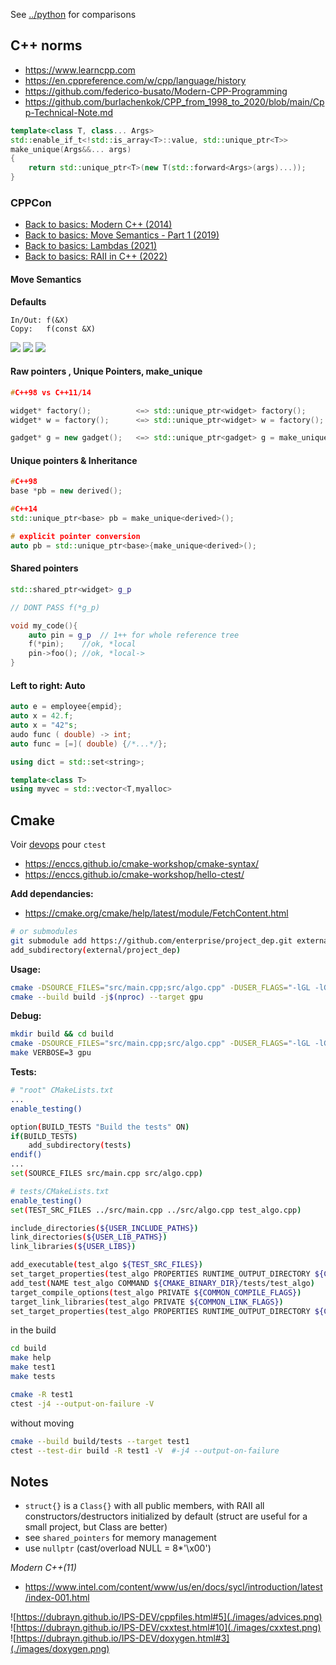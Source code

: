 See [../python](../python) for comparisons

## C++ norms

- https://www.learncpp.com
- https://en.cppreference.com/w/cpp/language/history
- https://github.com/federico-busato/Modern-CPP-Programming
- https://github.com/burlachenkok/CPP_from_1998_to_2020/blob/main/Cpp-Technical-Note.md

```cpp
template<class T, class... Args>
std::enable_if_t<!std::is_array<T>::value, std::unique_ptr<T>>
make_unique(Args&&... args)
{
    return std::unique_ptr<T>(new T(std::forward<Args>(args)...));
}
```

### CPPCon

- [Back to basics: Modern C++ (2014)](https://www.youtube.com/watch?v=xnqTKD8uD64)
- [Back to basics: Move Semantics - Part 1 (2019)](https://youtu.be/St0MNEU5b0o)
- [Back to basics: Lambdas (2021)](https://youtu.be/IgNUBw3vcO4)
- [Back to basics: RAII in C++ (2022)](https://youtu.be/Rfu06XAhx90)

#### Move Semantics

**Defaults**

```
In/Out: f(&X)
Copy:	f(const &X)
```

![](./images/default_move_semantics.png)
![](./images/move_basics.png)
![](./images/move_rvalue.png)

#### Raw pointers , Unique Pointers, make_unique

```cpp
#C++98 vs C++11/14

widget* factory();			<=> std::unique_ptr<widget> factory();
widget* w = factory();		<=> std::unique_ptr<widget> w = factory();		<=> auto w = factory();

gadget* g = new gadget();	<=> std::unique_ptr<gadget> g = make_unique<gadget>();	<=> auto g = make_unique<gadget>();
```

#### Unique pointers & Inheritance

```cpp    
#C++98
base *pb = new derived();

#C++14
std::unique_ptr<base> pb = make_unique<derived>();

# explicit pointer conversion
auto pb = std::unique_ptr<base>{make_unique<derived>();
```

#### Shared pointers

```cpp
std::shared_ptr<widget> g_p

// DONT PASS f(*g_p)

void my_code(){
	auto pin = g_p	// 1++ for whole reference tree
	f(*pin);	//ok, *local
	pin->foo();	//ok, *local->
}
```

#### Left to right: Auto

```cpp
auto e = employee{empid};
auto x = 42.f;
auto x = "42"s;
audo func ( double) -> int;
auto func = [=]( double) {/*...*/};

using dict = std::set<string>;

template<class T>
using myvec = std::vector<T,myalloc>
```

## Cmake

Voir [devops](../../devops) pour `ctest`

- https://enccs.github.io/cmake-workshop/cmake-syntax/
- https://enccs.github.io/cmake-workshop/hello-ctest/


**Add dependancies:**

- https://cmake.org/cmake/help/latest/module/FetchContent.html

```bash
# or submodules
git submodule add https://github.com/enterprise/project_dep.git external/project_dep
add_subdirectory(external/project_dep)
```

**Usage:**

```bash
cmake -DSOURCE_FILES="src/main.cpp;src/algo.cpp" -DUSER_FLAGS="-lGL -lGLU -lglut" -S . -B build
cmake --build build -j$(nproc) --target gpu
```

**Debug:**

```bash
mkdir build && cd build
cmake -DSOURCE_FILES="src/main.cpp;src/algo.cpp" -DUSER_FLAGS="-lGL -lGLU -lglut" ..
make VERBOSE=3 gpu
```

**Tests:**

```bash
# "root" CMakeLists.txt
...
enable_testing()

option(BUILD_TESTS "Build the tests" ON)
if(BUILD_TESTS)
    add_subdirectory(tests)
endif()
...
set(SOURCE_FILES src/main.cpp src/algo.cpp)
```

```bash
# tests/CMakeLists.txt
enable_testing()
set(TEST_SRC_FILES ../src/main.cpp ../src/algo.cpp test_algo.cpp)

include_directories(${USER_INCLUDE_PATHS})
link_directories(${USER_LIB_PATHS})
link_libraries(${USER_LIBS})

add_executable(test_algo ${TEST_SRC_FILES})
set_target_properties(test_algo PROPERTIES RUNTIME_OUTPUT_DIRECTORY ${CMAKE_BINARY_DIR}/tests)
add_test(NAME test_algo COMMAND ${CMAKE_BINARY_DIR}/tests/test_algo)
target_compile_options(test_algo PRIVATE ${COMMON_COMPILE_FLAGS})
target_link_libraries(test_algo PRIVATE ${COMMON_LINK_FLAGS})
set_target_properties(test_algo PROPERTIES RUNTIME_OUTPUT_DIRECTORY ${CMAKE_BINARY_DIR}/tests)
```

in the build
```bash
cd build
make help
make test1
make tests

cmake -R test1
ctest -j4 --output-on-failure -V
```

without moving
```bash
cmake --build build/tests --target test1
ctest --test-dir build -R test1 -V	#-j4 --output-on-failure 
```

## Notes

- `struct{}` is a `Class{}` with all public members, with RAII all constructors/destructors initialized by default (struct are useful for a small project, but Class are better)
- see `shared_pointers` for memory management
- use `nullptr` (cast/overload NULL = 8*'\x00')

*Modern C++(11)*

- https://www.intel.com/content/www/us/en/docs/sycl/introduction/latest/index-001.html

![https://dubrayn.github.io/IPS-DEV/cppfiles.html#5](./images/advices.png)
![https://dubrayn.github.io/IPS-DEV/cxxtest.html#10](./images/cxxtest.png)
![https://dubrayn.github.io/IPS-DEV/doxygen.html#3](./images/doxygen.png)
